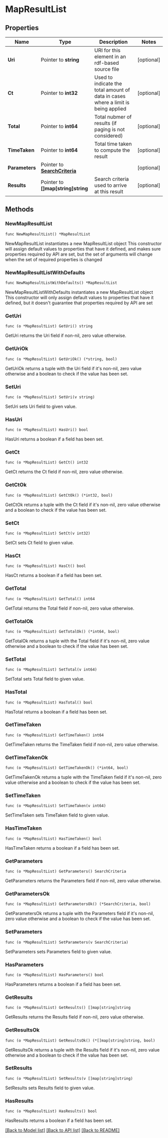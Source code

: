 # MapResultList

## Properties

Name | Type | Description | Notes
------------ | ------------- | ------------- | -------------
**Uri** | Pointer to **string** | URI for this element in an rdf-based source file | [optional] 
**Ct** | Pointer to **int32** | Used to indicate the total amount of data in cases where a limit is being applied | [optional] 
**Total** | Pointer to **int64** | Total nubmer of results (if paging is not considered) | [optional] 
**TimeTaken** | Pointer to **int64** | Total time taken to compute the result | [optional] 
**Parameters** | Pointer to [**SearchCriteria**](SearchCriteria.md) |  | [optional] 
**Results** | Pointer to **[]map[string]string** | Search criteria used to arrive at this result | [optional] 

## Methods

### NewMapResultList

`func NewMapResultList() *MapResultList`

NewMapResultList instantiates a new MapResultList object
This constructor will assign default values to properties that have it defined,
and makes sure properties required by API are set, but the set of arguments
will change when the set of required properties is changed

### NewMapResultListWithDefaults

`func NewMapResultListWithDefaults() *MapResultList`

NewMapResultListWithDefaults instantiates a new MapResultList object
This constructor will only assign default values to properties that have it defined,
but it doesn't guarantee that properties required by API are set

### GetUri

`func (o *MapResultList) GetUri() string`

GetUri returns the Uri field if non-nil, zero value otherwise.

### GetUriOk

`func (o *MapResultList) GetUriOk() (*string, bool)`

GetUriOk returns a tuple with the Uri field if it's non-nil, zero value otherwise
and a boolean to check if the value has been set.

### SetUri

`func (o *MapResultList) SetUri(v string)`

SetUri sets Uri field to given value.

### HasUri

`func (o *MapResultList) HasUri() bool`

HasUri returns a boolean if a field has been set.

### GetCt

`func (o *MapResultList) GetCt() int32`

GetCt returns the Ct field if non-nil, zero value otherwise.

### GetCtOk

`func (o *MapResultList) GetCtOk() (*int32, bool)`

GetCtOk returns a tuple with the Ct field if it's non-nil, zero value otherwise
and a boolean to check if the value has been set.

### SetCt

`func (o *MapResultList) SetCt(v int32)`

SetCt sets Ct field to given value.

### HasCt

`func (o *MapResultList) HasCt() bool`

HasCt returns a boolean if a field has been set.

### GetTotal

`func (o *MapResultList) GetTotal() int64`

GetTotal returns the Total field if non-nil, zero value otherwise.

### GetTotalOk

`func (o *MapResultList) GetTotalOk() (*int64, bool)`

GetTotalOk returns a tuple with the Total field if it's non-nil, zero value otherwise
and a boolean to check if the value has been set.

### SetTotal

`func (o *MapResultList) SetTotal(v int64)`

SetTotal sets Total field to given value.

### HasTotal

`func (o *MapResultList) HasTotal() bool`

HasTotal returns a boolean if a field has been set.

### GetTimeTaken

`func (o *MapResultList) GetTimeTaken() int64`

GetTimeTaken returns the TimeTaken field if non-nil, zero value otherwise.

### GetTimeTakenOk

`func (o *MapResultList) GetTimeTakenOk() (*int64, bool)`

GetTimeTakenOk returns a tuple with the TimeTaken field if it's non-nil, zero value otherwise
and a boolean to check if the value has been set.

### SetTimeTaken

`func (o *MapResultList) SetTimeTaken(v int64)`

SetTimeTaken sets TimeTaken field to given value.

### HasTimeTaken

`func (o *MapResultList) HasTimeTaken() bool`

HasTimeTaken returns a boolean if a field has been set.

### GetParameters

`func (o *MapResultList) GetParameters() SearchCriteria`

GetParameters returns the Parameters field if non-nil, zero value otherwise.

### GetParametersOk

`func (o *MapResultList) GetParametersOk() (*SearchCriteria, bool)`

GetParametersOk returns a tuple with the Parameters field if it's non-nil, zero value otherwise
and a boolean to check if the value has been set.

### SetParameters

`func (o *MapResultList) SetParameters(v SearchCriteria)`

SetParameters sets Parameters field to given value.

### HasParameters

`func (o *MapResultList) HasParameters() bool`

HasParameters returns a boolean if a field has been set.

### GetResults

`func (o *MapResultList) GetResults() []map[string]string`

GetResults returns the Results field if non-nil, zero value otherwise.

### GetResultsOk

`func (o *MapResultList) GetResultsOk() (*[]map[string]string, bool)`

GetResultsOk returns a tuple with the Results field if it's non-nil, zero value otherwise
and a boolean to check if the value has been set.

### SetResults

`func (o *MapResultList) SetResults(v []map[string]string)`

SetResults sets Results field to given value.

### HasResults

`func (o *MapResultList) HasResults() bool`

HasResults returns a boolean if a field has been set.


[[Back to Model list]](../README.md#documentation-for-models) [[Back to API list]](../README.md#documentation-for-api-endpoints) [[Back to README]](../README.md)


